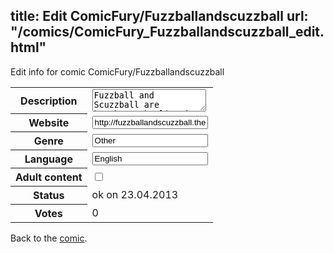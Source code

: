 title: Edit ComicFury/Fuzzballandscuzzball
url: "/comics/ComicFury_Fuzzballandscuzzball_edit.html"
---
Edit info for comic ComicFury/Fuzzballandscuzzball

<form name="comic" action="http://gaepostmail.appengine.com/comic" name="post">
<table class="comicinfo">
<tr>
<th>Description</th><td><textarea name="description">Fuzzball and Scuzzball are brothers who live in the gritty urban hell that is Happy City, New Jersey. In theory, they are private investigators. These are their wacky misadventures.</textarea></td>
</tr>
<tr>
<th>Website</th><td><input type="text" name="url" value="http://fuzzballandscuzzball.thecomicseries.com/"/></td>
</tr>
<tr>
<th>Genre</th><td><input type="text" name="genre" value="Other"/></td>
</tr>
<tr>
<th>Language</th><td><input type="text" name="language" value="English"/></td>
</tr>
<tr>
<th>Adult content</th><td><input type="checkbox" name="adult" value="adult" /></td>
</tr>
<tr>
<th>Status</th><td>ok on 23.04.2013</td>
</tr>
<tr>
<th>Votes</th><td>0</div></td>
</tr>
</table>
</form>

Back to the [comic](/comics/ComicFury_Fuzzballandscuzzball.html).
